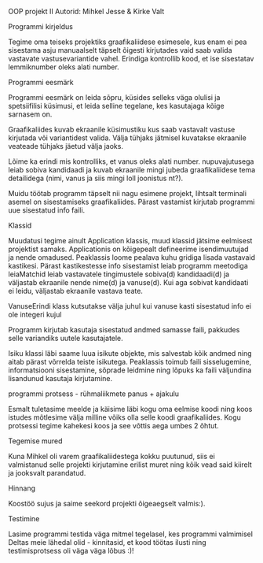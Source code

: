 OOP projekt II
Autorid: Mihkel Jesse & Kirke Valt

Programmi kirjeldus

Tegime oma teiseks projektiks graafikaliidese esimesele, kus enam ei pea sisestama asju manuaalselt täpselt õigesti kirjutades vaid saab valida vastavate vastusevariantide vahel.
Erindiga kontrollib kood, et ise sisestatav lemmiknumber oleks alati number.

Programmi eesmärk

Programmi eesmärk on leida sõpru, küsides selleks väga olulisi ja spetsiifilisi küsimusi, et leida selline tegelane, kes kasutajaga kõige sarnasem on.

Graafikaliides kuvab ekraanile küsimustiku kus saab vastavalt vastuse kirjutada või variantidest valida. Välja tühjaks jätmisel kuvatakse ekraanile veateade tühjaks jäetud välja jaoks.

Lõime ka erindi mis kontrolliks, et vanus oleks alati number.
nupuvajutusega leiab sobiva kandidaadi ja kuvab ekraanile mingi jubeda graafikaliidese tema detailidega (nimi, vanus ja siis mingi loll joonistus nt?).

Muidu töötab programm täpselt nii nagu esimene projekt, lihtsalt terminali asemel on sisestamiseks graafikaliides. Pärast vastamist kirjutab programmi uue sisestatud info faili.

Klassid

Muudatusi tegime ainult Application klassis, muud klassid jätsime eelmisest projektist samaks. 
Applicationis on kõigepealt  defineerime isendimuutujad ja nende omadused. Peaklassis loome pealava kuhu  gridiga lisada vastavaid kastikesi. Pärast kastikestesse info sisestamist leiab programm meetodiga leiaMatchid leiab vastavatele tingimustele sobiva(d) kandidaadi(d) ja väljastab ekraanile nende nime(d) ja vanuse(d). Kui aga sobivat kandidaati ei leidu, väljastab ekraanile vastava teate.

VanuseErindi klass kutsutakse välja juhul kui vanuse kasti sisestatud info ei ole integeri kujul

Programm kirjutab kasutaja sisestatud andmed samasse faili, pakkudes selle variandiks uutele kasutajatele.

Isiku klassi läbi saame luua isikute objekte, mis salvestab kõik andmed ning aitab pärast võrrelda teiste isikutega.
Peaklassis toimub faili sisselugemine, informatsiooni sisestamine, sõprade leidmine ning lõpuks ka faili väljundina lisandunud kasutaja kirjutamine.

programmi protsess - rühmaliikmete panus + ajakulu

Esmalt tuletasime meelde ja käisime läbi kogu oma eelmise koodi ning koos istudes mõtlesime välja milline võiks olla selle koodi graafikaliides.
Kogu protsessi tegime kahekesi koos ja see võttis aega umbes 2 õhtut.

Tegemise mured

Kuna Mihkel oli varem graafikaliidestega kokku puutunud, siis ei valmistanud selle projekti kirjutamine erilist muret ning kõik vead said kiirelt ja jooksvalt parandatud.

Hinnang

Koostöö sujus ja saime seekord projekti õigeaegselt valmis:).

Testimine

Lasime programmi testida väga mitmel tegelasel, kes programmi valmimisel Deltas meie lähedal olid - kinnitasid, et kood töötas ilusti ning testimisprotsess oli väga väga lõbus :)!
